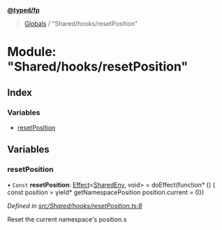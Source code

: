 **[@typed/fp](../README.md)**

> [Globals](../globals.md) / "Shared/hooks/resetPosition"

# Module: "Shared/hooks/resetPosition"

## Index

### Variables

* [resetPosition](_shared_hooks_resetposition_.md#resetposition)

## Variables

### resetPosition

• `Const` **resetPosition**: [Effect](_effect_effect_.effect.md)\<[SharedEnv](../interfaces/_shared_core_services_sharedenv_.sharedenv.md), void> = doEffect(function* () { const position = yield* getNamespacePosition position.current = 0})

*Defined in [src/Shared/hooks/resetPosition.ts:8](https://github.com/TylorS/typed-fp/blob/559f273/src/Shared/hooks/resetPosition.ts#L8)*

Reset the current namespace's position.s
